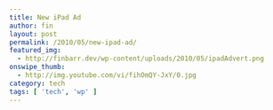 ```yaml
---
title: New iPad Ad
author: fin
layout: post
permalink: /2010/05/new-ipad-ad/
featured_img:
  - http://finbarr.dev/wp-content/uploads/2010/05/ipadAdvert.png
onswipe_thumb:
  - http://img.youtube.com/vi/fihOmQY-JxY/0.jpg
category: tech
tags: [ 'tech', 'wp' ]
---
```

